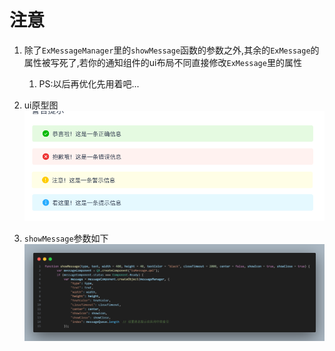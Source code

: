 # 注意

1. 除了`ExMessageManager`里的`showMessage`函数的参数之外,其余的`ExMessage`的属性被写死了,若你的通知组件的ui布局不同直接修改`ExMessage`里的属性

    1. PS:以后再优化先用着吧...

2. ui原型图
    ![alt text](image.png)

3. `showMessage`参数如下
    ![alt text](image-1.png)

